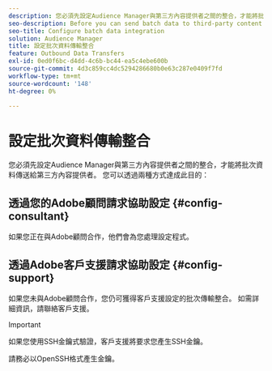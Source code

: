 ```yaml
---
description: 您必須先設定Audience Manager與第三方內容提供者之間的整合，才能將批次資料傳送給第三方內容提供者。
seo-description: Before you can send batch data to third-party content providers, you need to configure the integration between Audience Manager and the third-party content provider.
seo-title: Configure batch data integration
solution: Audience Manager
title: 設定批次資料傳輸整合
feature: Outbound Data Transfers
exl-id: 0ed0f6bc-d4dd-4c6b-bc44-ea5c4ebe600b
source-git-commit: 4d3c859cc4dc5294286680b0e63c287e0409f7fd
workflow-type: tm+mt
source-wordcount: '148'
ht-degree: 0%

---
```


# 設定批次資料傳輸整合

您必須先設定Audience Manager與第三方內容提供者之間的整合，才能將批次資料傳送給第三方內容提供者。 您可以透過兩種方式達成此目的：

## 透過您的Adobe顧問請求協助設定 {#config-consultant}

如果您正在與Adobe顧問合作，他們會為您處理設定程式。

## 透過Adobe客戶支援請求協助設定 {#config-support}

如果您未與Adobe顧問合作，您仍可獲得客戶支援設定的批次傳輸整合。 如需詳細資訊，請聯絡客戶支援。

>[!IMPORTANT]
>
>如果您使用SSH金鑰式驗證，客戶支援將要求您產生SSH金鑰。
>
> 請務必以OpenSSH格式產生金鑰。
